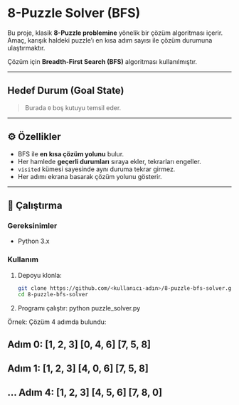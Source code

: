 # 8-Puzzle Solver (BFS)

Bu proje, klasik **8-Puzzle problemine** yönelik bir çözüm algoritması içerir.  
Amaç, karışık haldeki puzzle’ı en kısa adım sayısı ile çözüm durumuna ulaştırmaktır.  

Çözüm için **Breadth-First Search (BFS)** algoritması kullanılmıştır.  

---

## Hedef Durum (Goal State)

> Burada `0` boş kutuyu temsil eder.

---

## ⚙️ Özellikler
- BFS ile **en kısa çözüm yolunu** bulur.  
- Her hamlede **geçerli durumları** sıraya ekler, tekrarları engeller.  
- `visited` kümesi sayesinde aynı duruma tekrar girmez.  
- Her adımı ekrana basarak çözüm yolunu gösterir.  

---

## 🚀 Çalıştırma

### Gereksinimler
- Python 3.x

### Kullanım
1. Depoyu klonla:
   ```bash
   git clone https://github.com/<kullanıcı-adın>/8-puzzle-bfs-solver.git
   cd 8-puzzle-bfs-solver
2. Programı çalıştır:
  python puzzle_solver.py

Örnek:
Çözüm 4 adımda bulundu:

Adım 0:
[1, 2, 3]
[0, 4, 6]
[7, 5, 8]
---------
Adım 1:
[1, 2, 3]
[4, 0, 6]
[7, 5, 8]
---------
...
Adım 4:
[1, 2, 3]
[4, 5, 6]
[7, 8, 0]
---------

